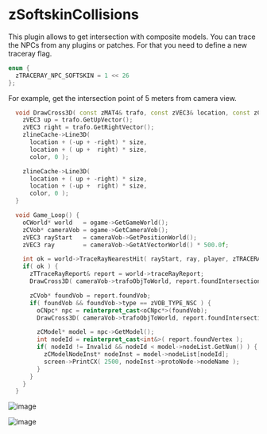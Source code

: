 # zSoftskinCollisions
This plugin allows to get intersection with composite models.
You can trace the NPCs from any plugins or patches. For that you need to define a new traceray flag.
```cpp
enum {
  zTRACERAY_NPC_SOFTSKIN = 1 << 26
};
```

For example, get the intersection point of 5 meters from camera view.
```cpp
  void DrawCross3D( const zMAT4& trafo, const zVEC3& location, const zCOLOR& color, const float& size ) {
    zVEC3 up = trafo.GetUpVector();
    zVEC3 right = trafo.GetRightVector();
    zlineCache->Line3D(
      location + (-up + -right) * size,
      location + ( up +  right) * size,
      color, 0 );

    zlineCache->Line3D(
      location + ( up + -right) * size,
      location + (-up +  right) * size,
      color, 0 );
  }

  void Game_Loop() {
    oCWorld* world   = ogame->GetGameWorld();
    zCVob* cameraVob = ogame->GetCameraVob();
    zVEC3 rayStart   = cameraVob->GetPositionWorld();
    zVEC3 ray        = cameraVob->GetAtVectorWorld() * 500.0f;

    int ok = world->TraceRayNearestHit( rayStart, ray, player, zTRACERAY_NPC_SOFTSKIN );
    if( ok ) {
      zTTraceRayReport& report = world->traceRayReport;
      DrawCross3D( cameraVob->trafoObjToWorld, report.foundIntersection, GFX_WHITE, 1.5f );

      zCVob* foundVob = report.foundVob;
      if( foundVob && foundVob->type == zVOB_TYPE_NSC ) {
        oCNpc* npc = reinterpret_cast<oCNpc*>(foundVob);
        DrawCross3D( cameraVob->trafoObjToWorld, report.foundIntersection, GFX_RED, 5.0f );

        zCModel* model = npc->GetModel();
        int nodeId = reinterpret_cast<int&>( report.foundVertex );
        if( nodeId != Invalid && nodeId < model->nodeList.GetNum() ) {
          zCModelNodeInst* nodeInst = model->nodeList[nodeId];
          screen->PrintCX( 2500, nodeInst->protoNode->nodeName );
        }
      }
    }
  }
```


![image](https://user-images.githubusercontent.com/55413597/178073836-0cfd9a3e-a5aa-454c-aebf-4394a7da2f43.png)

![image](https://user-images.githubusercontent.com/55413597/178100099-e753a28f-6d80-4472-a5b3-cb283cb1f45d.png)
